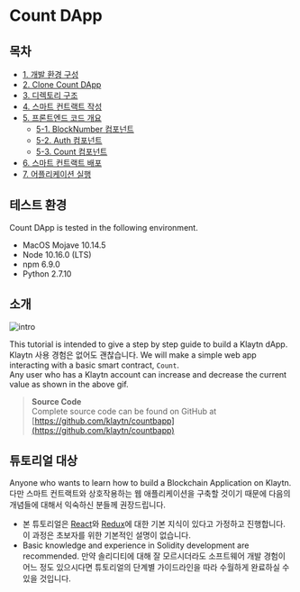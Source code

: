 # Count DApp <a id="count-dapp"></a>

## 목차 <a id="table-of-contents"></a>

* [1. 개발 환경 구성](1.-environment-setup.md)
* [2. Clone Count DApp](2.-clone-count-dapp.md)
* [3. 디렉토리 구조](3.-directory-structure.md)
* [4. 스마트 컨트랙트 작성](4.-write-smart-contract.md)
* [5. 프론트엔드 코드 개요](5.-frontend-code-overview/README.md)
  * [5-1. BlockNumber 컴포넌트](5.-frontend-code-overview/5-1.-blocknumber-component.md)
  * [5-2. Auth 컴포넌트](5.-frontend-code-overview/5-2.-auth-component.md)
  * [5-3. Count 컴포넌트](5.-frontend-code-overview/5-3.-count-component.md)
* [6. 스마트 컨트랙트 배포](6.-deploy-contract.md)
* [7. 어플리케이션 실행](7.-run-app.md)

## 테스트 환경 <a id="testing-environment"></a>

Count DApp is tested in the following environment.

* MacOS Mojave 10.14.5
* Node 10.16.0 \(LTS\)
* npm 6.9.0
* Python 2.7.10

## 소개 <a id="introduction"></a>

![intro](images/tutorial-1intro.gif)

This tutorial is intended to give a step by step guide to build a Klaytn dApp. Klaytn 사용 경험은 없어도 괜찮습니다. We will make a simple web app interacting with a basic smart contract, `Count`.  
Any user who has a Klaytn account can increase and decrease the current value as shown in the above gif.

> **Source Code**  
> Complete source code can be found on GitHub at [https://github.com/klaytn/countbapp](https://github.com/klaytn/countbapp)

## 튜토리얼 대상 <a id="intended-audience"></a>

Anyone who wants to learn how to build a Blockchain Application on Klaytn. 다만 스마트 컨트랙트와 상호작용하는 웹 애플리케이션을 구축할 것이기 때문에 다음의 개념들에 대해서 익숙하신 분들께 권장드립니다.

* 본 튜토리얼은 [React](https://reactjs.org/)와 [Redux](https://redux.js.org/)에 대한 기본 지식이 있다고 가정하고 진행합니다. 이 과정은 초보자를 위한 기본적인 설명이 없습니다.
* Basic knowledge and experience in Solidity development are recommended. 만약 솔리디티에 대해 잘 모르시더라도 소프트웨어 개발 경험이 어느 정도 있으시다면 튜토리얼의 단계별 가이드라인을 따라 수월하게 완료하실 수 있을 것입니다.

